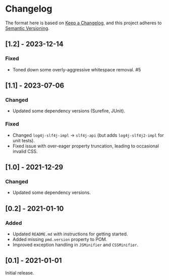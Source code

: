 # Changelog

The format here is based on [Keep a Changelog](https://keepachangelog.com/en/1.0.0/),
and this project adheres to [Semantic Versioning](https://semver.org/spec/v2.0.0.html).

## [1.2] - 2023-12-14
### Fixed
- Toned down some overly-aggressive whitespace removal. #5
 
## [1.1] - 2023-07-06
### Changed
- Updated some dependency versions (Surefire, JUnit).
 
### Fixed
- Changed `log4j-slf4j-impl` → `slf4j-api` (but adds
  `log4j-slf4j2-impl` for unit tests).
- Fixed issue with over-eager property truncation, leading to
  occasional invalid CSS.

## [1.0] - 2021-12-29
### Changed
- Updated some dependency versions.

## [0.2] - 2021-01-10
### Added
- Updated `README.md` with instructions for getting started.
- Added missing `pmd.version` property to POM.
- Improved exception handling in `JSMinifier` and `CSSMinifier`.

## [0.1] - 2021-01-01
Initial release.
